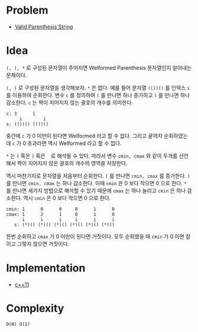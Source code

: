 # Problem

* [Valid Parenthesis String](https://leetcode.com/problems/valid-parenthesis-string/)

# Idea

`(, ), *` 로 구성된 문자열이 주어지면 Welformed Parenthesis 문자열인지 알아내는 문제이다.

`(, )` 로 구성된 문자열을 생각해보자. `*` 은 없다. 예를 들어 문자열 `(())()` 를 인덱스 `i` 를 이용하여 순회한다. 변수 `c` 를 정의하여 `(` 를 만나면 하나 증가하고 `)` 를 만나면 하나 감소한다. `c` 는 짝이 지어지지 않는 괄호의 개수를 의미한다.

```
c: 3      1
     i        i
s: (())() (())()
```

중간에 `c` 가 0 미만이 된다면 Welformed 라고 할 수 없다. 그리고 끝까지 순회하였는데 `c` 가 0 초과라면 역시 Welformed 라고 할 수 없다.

`*` 는 `(` 혹은 `)` 혹은 ` ` 로 해석될 수 있다. 따라서 변수 `cmin, cmax` 와 같이 두개를 선언해서 짝이 지어지지 않은 괄호의 개수의 영역을 저장한다.

역시 마찬가지로 문자열을 처음부터 순회한다. `(` 를 만나면 `cmin, cmax` 를 증가한다. `)` 를 만나면 `cmin, cmax` 는 하나 감소한다. 이때 `cmin` 은 0 보다 작으면 0 으로 한다. `*` 를 만나면 세가지 방법으로 해석할 수 있기 때문에 `cmax` 는 하나 늘리고 `cmin` 은 하나 감소한다. 역시 `cmin` 은 0 보다 작으면 0 으로 한다.

```
cmin: 1      0      0     0      1      0
cmax: 1      2      1     0      1      0
      i      i      i     i      i      i
   s: (*)() (*)() (*)() (*)() (*)() (*)() 
```

한번 순회하고 `cmax` 가 0 미만이 된다면 거짓이다. 모두 순회했을 때 `cmin` 가 0 이면 참이고 그렇지 않으면 거짓이다.

# Implementation

* [c++11](a.cpp)

# Complexity

```
O(N) O(1)
```